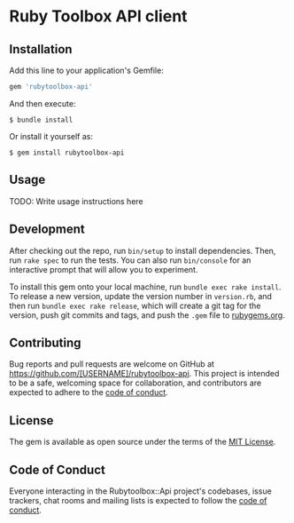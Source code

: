 # Ruby Toolbox API client

## Installation

Add this line to your application's Gemfile:

```ruby
gem 'rubytoolbox-api'
```

And then execute:

    $ bundle install

Or install it yourself as:

    $ gem install rubytoolbox-api

## Usage

TODO: Write usage instructions here

## Development

After checking out the repo, run `bin/setup` to install dependencies. Then, run `rake spec` to run the tests. You can also run `bin/console` for an interactive prompt that will allow you to experiment.

To install this gem onto your local machine, run `bundle exec rake install`. To release a new version, update the version number in `version.rb`, and then run `bundle exec rake release`, which will create a git tag for the version, push git commits and tags, and push the `.gem` file to [rubygems.org](https://rubygems.org).

## Contributing

Bug reports and pull requests are welcome on GitHub at https://github.com/[USERNAME]/rubytoolbox-api. This project is intended to be a safe, welcoming space for collaboration, and contributors are expected to adhere to the [code of conduct](https://github.com/[USERNAME]/rubytoolbox-api/blob/master/CODE_OF_CONDUCT.md).


## License

The gem is available as open source under the terms of the [MIT License](https://opensource.org/licenses/MIT).

## Code of Conduct

Everyone interacting in the Rubytoolbox::Api project's codebases, issue trackers, chat rooms and mailing lists is expected to follow the [code of conduct](https://github.com/[USERNAME]/rubytoolbox-api/blob/master/CODE_OF_CONDUCT.md).

